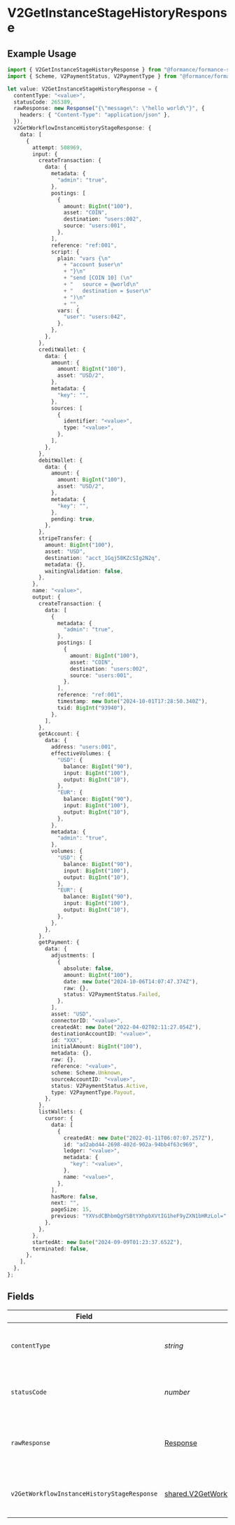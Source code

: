# V2GetInstanceStageHistoryResponse

## Example Usage

```typescript
import { V2GetInstanceStageHistoryResponse } from "@formance/formance-sdk/sdk/models/operations";
import { Scheme, V2PaymentStatus, V2PaymentType } from "@formance/formance-sdk/sdk/models/shared";

let value: V2GetInstanceStageHistoryResponse = {
  contentType: "<value>",
  statusCode: 265389,
  rawResponse: new Response("{\"message\": \"hello world\"}", {
    headers: { "Content-Type": "application/json" },
  }),
  v2GetWorkflowInstanceHistoryStageResponse: {
    data: [
      {
        attempt: 508969,
        input: {
          createTransaction: {
            data: {
              metadata: {
                "admin": "true",
              },
              postings: [
                {
                  amount: BigInt("100"),
                  asset: "COIN",
                  destination: "users:002",
                  source: "users:001",
                },
              ],
              reference: "ref:001",
              script: {
                plain: "vars {\n"
                  + "account $user\n"
                  + "}\n"
                  + "send [COIN 10] (\n"
                  + "	source = @world\n"
                  + "	destination = $user\n"
                  + ")\n"
                  + "",
                vars: {
                  "user": "users:042",
                },
              },
            },
          },
          creditWallet: {
            data: {
              amount: {
                amount: BigInt("100"),
                asset: "USD/2",
              },
              metadata: {
                "key": "",
              },
              sources: [
                {
                  identifier: "<value>",
                  type: "<value>",
                },
              ],
            },
          },
          debitWallet: {
            data: {
              amount: {
                amount: BigInt("100"),
                asset: "USD/2",
              },
              metadata: {
                "key": "",
              },
              pending: true,
            },
          },
          stripeTransfer: {
            amount: BigInt("100"),
            asset: "USD",
            destination: "acct_1Gqj58KZcSIg2N2q",
            metadata: {},
            waitingValidation: false,
          },
        },
        name: "<value>",
        output: {
          createTransaction: {
            data: [
              {
                metadata: {
                  "admin": "true",
                },
                postings: [
                  {
                    amount: BigInt("100"),
                    asset: "COIN",
                    destination: "users:002",
                    source: "users:001",
                  },
                ],
                reference: "ref:001",
                timestamp: new Date("2024-10-01T17:28:50.340Z"),
                txid: BigInt("93940"),
              },
            ],
          },
          getAccount: {
            data: {
              address: "users:001",
              effectiveVolumes: {
                "USD": {
                  balance: BigInt("90"),
                  input: BigInt("100"),
                  output: BigInt("10"),
                },
                "EUR": {
                  balance: BigInt("90"),
                  input: BigInt("100"),
                  output: BigInt("10"),
                },
              },
              metadata: {
                "admin": "true",
              },
              volumes: {
                "USD": {
                  balance: BigInt("90"),
                  input: BigInt("100"),
                  output: BigInt("10"),
                },
                "EUR": {
                  balance: BigInt("90"),
                  input: BigInt("100"),
                  output: BigInt("10"),
                },
              },
            },
          },
          getPayment: {
            data: {
              adjustments: [
                {
                  absolute: false,
                  amount: BigInt("100"),
                  date: new Date("2024-10-06T14:07:47.374Z"),
                  raw: {},
                  status: V2PaymentStatus.Failed,
                },
              ],
              asset: "USD",
              connectorID: "<value>",
              createdAt: new Date("2022-04-02T02:11:27.054Z"),
              destinationAccountID: "<value>",
              id: "XXX",
              initialAmount: BigInt("100"),
              metadata: {},
              raw: {},
              reference: "<value>",
              scheme: Scheme.Unknown,
              sourceAccountID: "<value>",
              status: V2PaymentStatus.Active,
              type: V2PaymentType.Payout,
            },
          },
          listWallets: {
            cursor: {
              data: [
                {
                  createdAt: new Date("2022-01-11T06:07:07.257Z"),
                  id: "ad2abd44-2698-402d-902a-94bb4f63c969",
                  ledger: "<value>",
                  metadata: {
                    "key": "<value>",
                  },
                  name: "<value>",
                },
              ],
              hasMore: false,
              next: "",
              pageSize: 15,
              previous: "YXVsdCBhbmQgYSBtYXhpbXVtIG1heF9yZXN1bHRzLol=",
            },
          },
        },
        startedAt: new Date("2024-09-09T01:23:37.652Z"),
        terminated: false,
      },
    ],
  },
};
```

## Fields

| Field                                                                                                                       | Type                                                                                                                        | Required                                                                                                                    | Description                                                                                                                 |
| --------------------------------------------------------------------------------------------------------------------------- | --------------------------------------------------------------------------------------------------------------------------- | --------------------------------------------------------------------------------------------------------------------------- | --------------------------------------------------------------------------------------------------------------------------- |
| `contentType`                                                                                                               | *string*                                                                                                                    | :heavy_check_mark:                                                                                                          | HTTP response content type for this operation                                                                               |
| `statusCode`                                                                                                                | *number*                                                                                                                    | :heavy_check_mark:                                                                                                          | HTTP response status code for this operation                                                                                |
| `rawResponse`                                                                                                               | [Response](https://developer.mozilla.org/en-US/docs/Web/API/Response)                                                       | :heavy_check_mark:                                                                                                          | Raw HTTP response; suitable for custom response parsing                                                                     |
| `v2GetWorkflowInstanceHistoryStageResponse`                                                                                 | [shared.V2GetWorkflowInstanceHistoryStageResponse](../../../sdk/models/shared/v2getworkflowinstancehistorystageresponse.md) | :heavy_minus_sign:                                                                                                          | The workflow instance stage history                                                                                         |